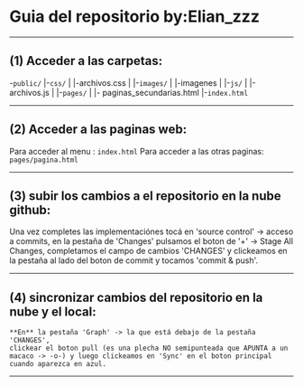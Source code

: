 
# Guia del repositorio by:Elian_zzz

***
## (1) Acceder a las carpetas:

-`public/`
|-`css/`
| |-archivos.css
|
|-`images/`
| |-imagenes
|
|-`js/`
| |-archivos.js
|
|-`pages/`
| |- paginas_secundarias.html
|-`index.html`

***

## (2) Acceder a las paginas web:

Para acceder al menu : `index.html`
Para acceder a las otras paginas: `pages/pagina.html`

***

## (3) subir los cambios a el repositorio en la nube github:

Una vez completes las implementaciónes tocá en 'source control' -> acceso a commits,
en la pestaña de 'Changes' pulsamos el boton de '+' -> Stage All Changes,
completamos el campo de cambios 'CHANGES' y clickeamos en la pestaña al lado del
boton de commit y tocamos 'commit & push'.

***

## (4) sincronizar cambios del repositorio en la nube y el local:

    **En** la pestaña 'Graph' -> la que está debajo de la pestaña 'CHANGES',
    clickear el boton pull (es una plecha NO semipunteada que APUNTA a un macaco -> -o-) y luego clickeamos en 'Sync' en el boton principal
    cuando aparezca en azul.

***